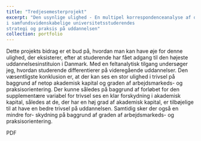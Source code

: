 ```yaml
---
title: "Tredjesemesterprojekt"
excerpt: "Den usynlige ulighed - En multipel korrespondenceanalyse af distinktioner
i samfundsvidenskabelige universitetsstuderendes
strategi og praksis på uddannelsen"
collection: portfolio
---
```


Dette projekts bidrag er et bud på, hvordan man kan have øje for denne ulighed, der eksisterer, efter at studerende har fået adgang til den højeste uddannelsesinstituion i Danmark. Med en feltanalytisk tilgang undersøger jeg, hvordan studerende differentierer på videregående uddannelser. Den væsentligste konklusion er, at der kan ses en stor ulighed i trivsel på baggrund af netop akademisk kapital og graden af arbejdsmarkeds- og praksisorientering. Der kunne således på baggrund af forløbet for den supplementære variabel for trivsel ses en klar forskydning i akademisk kapital, således at de, der har en høj grad af akademisk kapital, er tilbøjelige til at have en bedre trivsel på uddannelsen. Samtidig sker der også en mindre for- skydning på baggrund af graden af arbejdsmarkeds- og praksisorientering.

PDF
